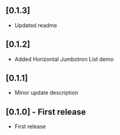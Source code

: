 ## [0.1.3]
- Updated readme

## [0.1.2]
- Added Horizontal Jumbotron List demo

## [0.1.1]
- Minor update description

## [0.1.0] - First release
- First release
